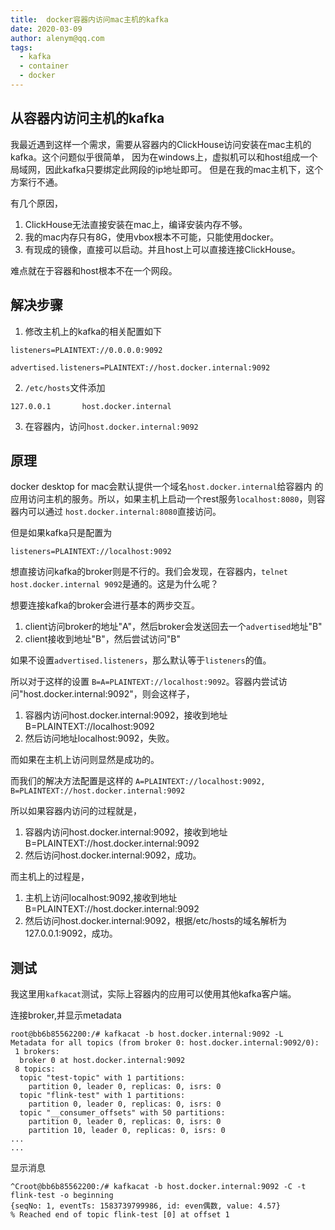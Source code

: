 ```yaml
---
title:  docker容器内访问mac主机的kafka
date: 2020-03-09
author: alenym@qq.com
tags: 
  - kafka
  - container
  - docker
---
```


## 从容器内访问主机的kafka ##

我最近遇到这样一个需求，需要从容器内的ClickHouse访问安装在mac主机的kafka。这个问题似乎很简单，
因为在windows上，虚拟机可以和host组成一个局域网，因此kafka只要绑定此网段的ip地址即可。
但是在我的mac主机下，这个方案行不通。

<!-- more  -->

有几个原因，

1. ClickHouse无法直接安装在mac上，编译安装内存不够。
2. 我的mac内存只有8G，使用vbox根本不可能，只能使用docker。
3. 有现成的镜像，直接可以启动。并且host上可以直接连接ClickHouse。

难点就在于容器和host根本不在一个网段。

## 解决步骤 ## 

1. 修改主机上的kafka的相关配置如下

```text
listeners=PLAINTEXT://0.0.0.0:9092

advertised.listeners=PLAINTEXT://host.docker.internal:9092
```

2. `/etc/hosts`文件添加

```text
127.0.0.1       host.docker.internal
```

3. 在容器内，访问`host.docker.internal:9092`


## 原理 ##  

docker desktop for mac会默认提供一个域名`host.docker.internal`给容器内
的应用访问主机的服务。所以，如果主机上启动一个rest服务`localhost:8080`，则容器内可以通过
`host.docker.internal:8080`直接访问。

但是如果kafka只是配置为
```
listeners=PLAINTEXT://localhost:9092
```
想直接访问kafka的broker则是不行的。我们会发现，在容器内，`telnet host.docker.internal 9092`是通的。这是为什么呢？

想要连接kafka的broker会进行基本的两步交互。

1. client访问broker的地址"A"，然后broker会发送回去一个`advertised`地址"B"
2. client接收到地址"B"，然后尝试访问"B"

如果不设置`advertised.listeners`，那么默认等于`listeners`的值。

所以对于这样的设置
`B=A=PLAINTEXT://localhost:9092`。容器内尝试访问"host.docker.internal:9092"，则会这样子，

1. 容器内访问host.docker.internal:9092，接收到地址B=PLAINTEXT://localhost:9092
2. 然后访问地址localhost:9092，失败。

而如果在主机上访问则显然是成功的。

而我们的解决方法配置是这样的
`A=PLAINTEXT://localhost:9092, B=PLAINTEXT://host.docker.internal:9092`

所以如果容器内访问的过程就是，

1. 容器内访问host.docker.internal:9092，接收到地址B=PLAINTEXT://host.docker.internal:9092
2. 然后访问host.docker.internal:9092，成功。

而主机上的过程是，

1. 主机上访问localhost:9092,接收到地址B=PLAINTEXT://host.docker.internal:9092
2. 然后访问host.docker.internal:9092，根据/etc/hosts的域名解析为127.0.0.1:9092，成功。



## 测试 ##

我这里用`kafkacat`测试，实际上容器内的应用可以使用其他kafka客户端。

连接broker,并显示metadata
```shell
root@bb6b85562200:/# kafkacat -b host.docker.internal:9092 -L
Metadata for all topics (from broker 0: host.docker.internal:9092/0):
 1 brokers:
  broker 0 at host.docker.internal:9092
 8 topics:
  topic "test-topic" with 1 partitions:
    partition 0, leader 0, replicas: 0, isrs: 0
  topic "flink-test" with 1 partitions:
    partition 0, leader 0, replicas: 0, isrs: 0
  topic "__consumer_offsets" with 50 partitions:
    partition 0, leader 0, replicas: 0, isrs: 0
    partition 10, leader 0, replicas: 0, isrs: 0
...
...
```

显示消息
```shell
^Croot@bb6b85562200:/# kafkacat -b host.docker.internal:9092 -C -t flink-test -o beginning
{seqNo: 1, eventTs: 1583739799986, id: even偶数, value: 4.57}
% Reached end of topic flink-test [0] at offset 1
```
